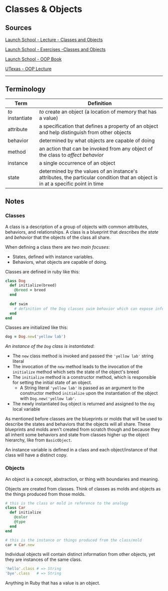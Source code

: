 # Classes & Objects

## Sources

[Launch School - Lecture - Classes and Objects](https://launchschool.com/lessons/dfff5f6b/assignments/209fc900)

[Launch School - Exercises -Classes and Objects](https://launchschool.com/lessons/dfff5f6b/assignments/bc346833)

[Launch School - OOP Book](https://launchschool.com/books/oo_ruby/read/the_object_model)

[UTexas - OOP Lecture](https://www.cs.utexas.edu/~mitra/csSpring2017/cs303/lectures/oop.html)

---

## Terminology

| Term             | Definition                                                   |
| ---------------- | ------------------------------------------------------------ |
| *to* instantiate | *to* create an object (a location of memory that has a value) |
| attribute        | a specification that defines a property of an object and help distinguish from other objects |
| behavior         | determined by what objects are capable of doing              |
| method           | an action that can be invoked from any object of the class to *affect behavior* |
| instance         | a single occurrence of an object                             |
| state            | determined by the values of an instance's attributes, the particular condition that an object is in at a specific point in time |



## Notes

### Classes

A class is a description of a group of objects with common attributes, behaviors, and relationships. A class is a blueprint that *describes the state* and *behavior* that the objects of the class all share.

When defining a class there are *two main focuses*:

* States, defined with instance variables.
* Behaviors, what objects are capable of doing.


Classes are defined in ruby like this:

```ruby
class Dog
  def initialize(breed)
    @breed = breed
  end
  
  def swim
    # definition of the Dog classes swim behavior which can expose information about the Dog's state
  end
end
```

Classes are initialized like this:

```ruby
dog = Dog.new('yellow lab')
```

*An instance of the `Dog` class is instantiated*:

* The `new` class method is invoked and passed the `'yellow lab'` string literal
* The invocation of the `new` method leads to the invocation of the `initialize` method which sets the state of the object's breed
* The `initialize` method is a constructor method, which is responsible for setting the initial state of an object. 
  * A String literal `'yellow lab'` is passed as an argument to the constructor method `initialize` upon the instantiation of the object with `Dog.new('yellow lab'`. 
* The newly instantiated `Dog` object is returned and assigned to the `dog` local variable



As mentioned before classes are the blueprints or molds that will be used to describe the states and behaviors that the objects will all share. These blueprints and molds aren't created from scratch though and because they all inherit some behaviors and state from classes higher up the object hierarchy, like from `BasicObject`. 



An instance variable is defined in a class and each object/instance of that class will have a distinct copy.

### Objects

An object is a concept, abstraction, or thing with boundaries and meaning. 

Objects are created from classes. Think of classes as molds and objects as the things produced from those molds. 

```ruby
# this is the class or mold in reference to the analogy
class Car
  def initialize
    @color
    @type
  end
end

# this is the instance or things produced from the class/mold
car = Car.new
```



Individual objects will contain distinct information from other objects, yet they are instances of the same class.

```ruby
'hello'.class # => String
'bye'.class   # => String
```



Anything in Ruby that has a value is an object. 